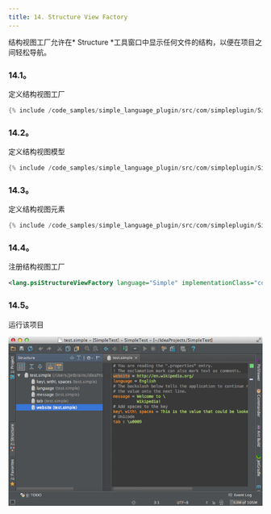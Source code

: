 ```yaml
---
title: 14. Structure View Factory
---
```


结构视图工厂允许在* Structure *工具窗口中显示任何文件的结构，以便在项目之间轻松导航。


### 14.1。
定义结构视图工厂


```java
{% include /code_samples/simple_language_plugin/src/com/simpleplugin/SimpleStructureViewFactory.java %}
```

### 14.2。
定义结构视图模型


```java
{% include /code_samples/simple_language_plugin/src/com/simpleplugin/SimpleStructureViewModel.java %}
```

### 14.3。
定义结构视图元素


```java
{% include /code_samples/simple_language_plugin/src/com/simpleplugin/SimpleStructureViewElement.java %}
```

### 14.4。
注册结构视图工厂


```xml
<lang.psiStructureViewFactory language="Simple" implementationClass="com.simpleplugin.SimpleStructureViewFactory"/>
```

### 14.5。
运行该项目


![结构视图](img/structure_view.png)


